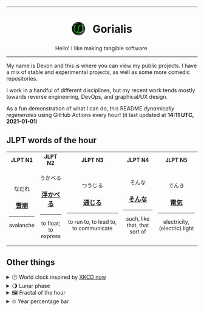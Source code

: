 ***

<h1 align="center">
<sub>
    <img src="readme/resources/avatar.png" height="36">
</sub>
&nbsp;
Gorialis
</h1>
<p align="center">
Hello! I like making tangible software.
</p>

***

My name is Devon and this is where you can view my public projects. I have a mix of stable and experimental projects, as well as some more comedic repositories.

I work in a handful of different disciplines, but my recent work tends mostly towards reverse engineering, DevOps, and graphical/UX design.

As a fun demonstration of what I can do, this README *dynamically regenerates* using GitHub Actions every hour! (it last updated at **14:11 UTC, 2021-01-01**)

<h2>JLPT words of the hour</h2>
<table>
    <tr>
        <th>JLPT N1</th>
        <th>JLPT N2</th>
        <th>JLPT N3</th>
        <th>JLPT N4</th>
        <th>JLPT N5</th>
    </tr>
    <tr>
        <td>
            <p align="center">なだれ</p>
            <h3 align="center"><b><a href="https://jisho.org/search/%E9%9B%AA%E5%B4%A9">雪崩</a></b></h3>
            <hr>
            <p align="center">avalanche</p>
        </td>
        <td>
            <p align="center">うかべる</p>
            <h3 align="center"><b><a href="https://jisho.org/search/%E6%B5%AE%E3%81%8B%E3%81%B9%E3%82%8B">浮かべる</a></b></h3>
            <hr>
            <p align="center">to float;<br> to express</p>
        </td>
        <td>
            <p align="center">つうじる</p>
            <h3 align="center"><b><a href="https://jisho.org/search/%E9%80%9A%E3%81%98%E3%82%8B">通じる</a></b></h3>
            <hr>
            <p align="center">to run to,<wbr> to lead to,<wbr> to communicate</p>
        </td>
        <td>
            <p align="center">そんな</p>
            <h3 align="center"><b><a href="https://jisho.org/search/%E3%81%9D%E3%82%93%E3%81%AA">そんな</a></b></h3>
            <hr>
            <p align="center">such,<wbr> like that,<wbr> that sort of</p>
        </td>
        <td>
            <p align="center">でんき</p>
            <h3 align="center"><b><a href="https://jisho.org/search/%E9%9B%BB%E6%B0%97">電気</a></b></h3>
            <hr>
            <p align="center">electricity,<wbr> (electric) light</p>
        </td>
    </tr>
</table>

<h2>Other things</h2>
<details>
<summary>🕑  World clock inspired by <a href="https://xkcd.com/now">XKCD now</a></summary>

> <img src="generated/now.png" width="512">

</details>
<details>
<summary>🌖 Lunar phase</summary>

The moon is approximately 62.70% through its phase (Waning Gibbous).

</details>
<details>
<summary>&#x1f5bc; Fractal of the hour</summary>

> <img src="generated/fractal.png" width="512">

</details>
<details>
<summary>&#x23f2; Year percentage bar</summary>
<pre><code>2021 [▁▁▁▁▁▁▁▁▁▁▁▁▁▁▁▁▁▁▁▁] 0.16%</code></pre>
</details>
